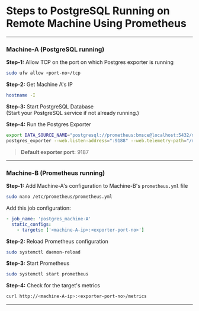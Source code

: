 # Steps to PostgreSQL Running on Remote Machine Using Prometheus

---

###  **Machine-A (PostgreSQL running)**

**Step-1:** Allow TCP on the port on which Postgres exporter is running  
```bash
sudo ufw allow <port-no>/tcp
```

**Step-2:** Get Machine A's IP  
```bash
hostname -I
```

**Step-3:** Start PostgreSQL Database  
(Start your PostgreSQL service if not already running.)

**Step-4:** Run the Postgres Exporter  
```bash
export DATA_SOURCE_NAME="postgresql://prometheus:bmsce@localhost:5432/mydb?sslmode=disable"
postgres_exporter --web.listen-address=":9188" --web.telemetry-path="/metrics"
```
> **Default exporter port:** 9187

---

###  **Machine-B (Prometheus running)**

**Step-1:** Add Machine-A's configuration to Machine-B's `prometheus.yml` file  
```bash
sudo nano /etc/prometheus/prometheus.yml
```

Add this job configuration:
```yaml
- job_name: 'postgres_machine-A'
  static_configs:
    - targets: ['<machine-A-ip>:<exporter-port-no>']
```

**Step-2:** Reload Prometheus configuration  
```bash
sudo systemctl daemon-reload
```

**Step-3:** Start Prometheus  
```bash
sudo systemctl start prometheus
```

**Step-4:** Check for the target's metrics  
```bash
curl http://<machine-A-ip>:<exporter-port-no>/metrics
```

---


